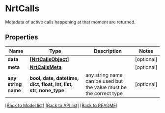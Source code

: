# NrtCalls

   Metadata of active calls happening at that moment are returned. 

## Properties
Name | Type | Description | Notes
------------ | ------------- | ------------- | -------------
**data** | [**[NrtCallsObject]**](NrtCallsObject.md) |  | [optional] 
**meta** | [**NrtCallsMeta**](NrtCallsMeta.md) |  | [optional] 
**any string name** | **bool, date, datetime, dict, float, int, list, str, none_type** | any string name can be used but the value must be the correct type | [optional]

[[Back to Model list]](../README.md#documentation-for-models) [[Back to API list]](../README.md#documentation-for-api-endpoints) [[Back to README]](../README.md)



